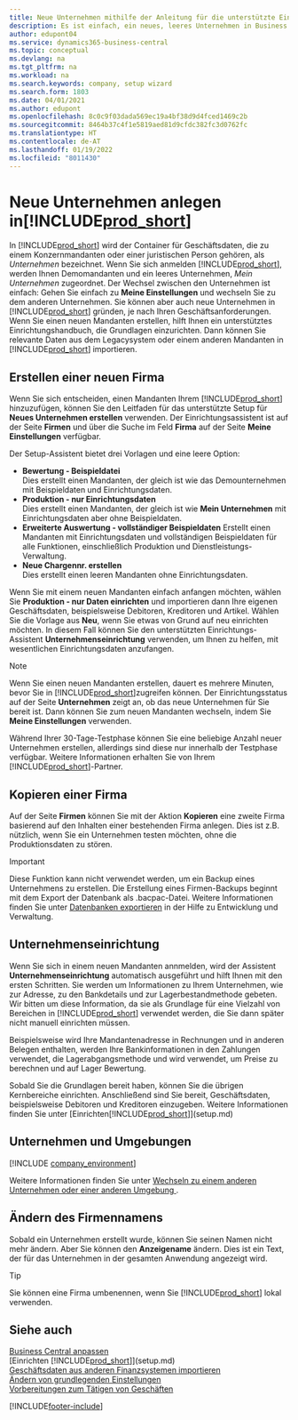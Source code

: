 ```yaml
---
title: Neue Unternehmen mithilfe der Anleitung für die unterstützte Einrichtung erstellen
description: Es ist einfach, ein neues, leeres Unternehmen in Business Central. zu erstellen. Ein unterstütztes Einrichtungshandbuch hilft Ihnen Schritte für Schritt und Sie können Ihre vorhandenen Geschäftsdaten importieren.
author: edupont04
ms.service: dynamics365-business-central
ms.topic: conceptual
ms.devlang: na
ms.tgt_pltfrm: na
ms.workload: na
ms.search.keywords: company, setup wizard
ms.search.form: 1803
ms.date: 04/01/2021
ms.author: edupont
ms.openlocfilehash: 8c0c9f03dada569ec19a4bf38d9d4fced1469c2b
ms.sourcegitcommit: 8464b37c4f1e5819aed81d9cfdc382fc3d0762fc
ms.translationtype: HT
ms.contentlocale: de-AT
ms.lasthandoff: 01/19/2022
ms.locfileid: "8011430"
---
```

# <a name="creating-new-companies-in-prod_short"></a>Neue Unternehmen anlegen in[!INCLUDE[prod_short](includes/prod_short.md)]

In [!INCLUDE[prod_short](includes/prod_short.md)] wird der Container für Geschäftsdaten, die zu einem Konzernmandanten oder einer juristischen Person gehören, als *Unternehmen* bezeichnet. Wenn Sie sich anmelden [!INCLUDE[prod_short](includes/prod_short.md)], werden Ihnen Demomandanten und ein leeres Unternehmen, *Mein Unternehmen* zugeordnet. Der Wechsel zwischen den Unternehmen ist einfach: Gehen Sie einfach zu **Meine Einstellungen** und wechseln Sie zu dem anderen Unternehmen. Sie können aber auch neue Unternehmen in [!INCLUDE[prod_short](includes/prod_short.md)] gründen, je nach Ihren Geschäftsanforderungen. Wenn Sie einen neuen Mandanten erstellen, hilft Ihnen ein unterstütztes Einrichtungshandbuch, die Grundlagen einzurichten. Dann können Sie relevante Daten aus dem Legacysystem oder einem anderen Mandanten in [!INCLUDE[prod_short](includes/prod_short.md)] importieren.  

## <a name="creating-a-new-company"></a>Erstellen einer neuen Firma

Wenn Sie sich entscheiden, einen Mandanten Ihrem [!INCLUDE[prod_short](includes/prod_short.md)] hinzuzufügen, können Sie den Leitfaden für das unterstützte Setup für **Neues Unternehmen erstellen** verwenden. Der Einrichtungsassistent ist auf der Seite **Firmen** und über die Suche im Feld **Firma** auf der Seite **Meine Einstellungen** verfügbar.  

Der Setup-Assistent bietet drei Vorlagen und eine leere Option:

- **Bewertung - Beispieldatei**  
    Dies erstellt einen Mandanten, der gleich ist wie das Demounternehmen mit Beispieldaten und Einrichtungsdaten.  
- **Produktion - nur Einrichtungsdaten**  
    Dies erstellt einen Mandanten, der gleich ist wie **Mein Unternehmen** mit Einrichtungsdaten aber ohne Beispieldaten.
- **Erweiterte Auswertung - vollständiger Beispieldaten** Erstellt einen Mandanten mit Einrichtungsdaten und vollständigen Beispieldaten für alle Funktionen, einschließlich Produktion und Dienstleistungs-Verwaltung.
- **Neue Chargennr. erstellen**  
    Dies erstellt einen leeren Mandanten ohne Einrichtungsdaten.  

Wenn Sie mit einem neuen Mandanten einfach anfangen möchten, wählen Sie **Produktion - nur Daten einrichten** und importieren dann Ihre eigenen Geschäftsdaten, beispielsweise Debitoren, Kreditoren und Artikel. Wählen Sie die Vorlage aus **Neu**, wenn Sie etwas von Grund auf neu einrichten möchten. In diesem Fall können Sie den unterstützten Einrichtungs-Assistent **Unternehmenseinrichtung** verwenden, um Ihnen zu helfen, mit wesentlichen Einrichtungsdaten anzufangen.  

> [!NOTE]  
> Wenn Sie einen neuen Mandanten erstellen, dauert es mehrere Minuten, bevor Sie in [!INCLUDE[prod_short](includes/prod_short.md)]zugreifen können. Der Einrichtungsstatus auf der Seite **Unternehmen** zeigt an, ob das neue Unternehmen für Sie bereit ist. Dann können Sie zum neuen Mandanten wechseln, indem Sie **Meine Einstellungen** verwenden.  

Während Ihrer 30-Tage-Testphase können Sie eine beliebige Anzahl neuer Unternehmen erstellen, allerdings sind diese nur innerhalb der Testphase verfügbar. Weitere Informationen erhalten Sie von Ihrem [!INCLUDE[prod_short](includes/prod_short.md)]-Partner.  

## <a name="copying-a-company"></a>Kopieren einer Firma

Auf der Seite **Firmen** können Sie mit der Aktion **Kopieren** eine zweite Firma basierend auf den Inhalten einer bestehenden Firma anlegen. Dies ist z.B. nützlich, wenn Sie ein Unternehmen testen möchten, ohne die Produktionsdaten zu stören.

> [!Important]
> Diese Funktion kann nicht verwendet werden, um ein Backup eines Unternehmens zu erstellen. Die Erstellung eines Firmen-Backups beginnt mit dem Export der Datenbank als .bacpac-Datei. Weitere Informationen finden Sie unter [Datenbanken exportieren](/dynamics365/business-central/dev-itpro/administration/tenant-admin-center-database-export) in der Hilfe zu Entwicklung und Verwaltung.

## <a name="company-setup"></a>Unternehmenseinrichtung

Wenn Sie sich in einem neuen Mandanten annmelden, wird der Assistent **Unternehmenseinrichtung** automatisch ausgeführt und hilft Ihnen mit den ersten Schritten. Sie werden um Informationen zu Ihrem Unternehmen, wie zur Adresse, zu den Bankdetails und zur  Lagerbestandmethode gebeten. Wir bitten um diese Information, da sie als Grundlage für eine Vielzahl von Bereichen in [!INCLUDE[prod_short](includes/prod_short.md)] verwendet werden, die Sie dann später nicht manuell einrichten müssen.  

Beispielsweise wird Ihre Mandantenadresse in Rechnungen und in anderen Belegen enthalten, werden Ihre Bankinformationen in den Zahlungen verwendet, die Lagerabgangsmethode und wird verwendet, um Preise zu berechnen und auf Lager Bewertung.  

Sobald Sie die Grundlagen bereit haben, können Sie die übrigen Kernbereiche einrichten. Anschließend sind Sie bereit, Geschäftsdaten, beispielsweise Debitoren und Kreditoren einzugeben. Weitere Informationen finden Sie unter [Einrichten[!INCLUDE[prod_short](includes/prod_short.md)]](setup.md)  

## <a name="companies-and-environments"></a>Unternehmen und Umgebungen

[!INCLUDE [company_environment](includes/company_environment.md)]

Weitere Informationen finden Sie unter [Wechseln zu einem anderen Unternehmen oder einer anderen Umgebung ](ui-organization-switch.md). 

## <a name="changing-a-companys-name"></a>Ändern des Firmennamens

Sobald ein Unternehmen erstellt wurde, können Sie seinen Namen nicht mehr ändern. Aber Sie können den **Anzeigename** ändern. Dies ist ein Text, der für das Unternehmen in der gesamten Anwendung angezeigt wird.  

> [!TIP]
> Sie können eine Firma umbenennen, wenn Sie [!INCLUDE[prod_short](includes/prod_short.md)] lokal verwenden.

## <a name="see-also"></a>Siehe auch

[Business Central anpassen](ui-customizing-overview.md)  
[Einrichten [!INCLUDE[prod_short](includes/prod_short.md)]](setup.md)  
[Geschäftsdaten aus anderen Finanzsystemen importieren](across-import-data-configuration-packages.md)  
[Ändern von grundlegenden Einstellungen](ui-change-basic-settings.md)  
[Vorbereitungen zum Tätigen von Geschäften](ui-get-ready-business.md)  


[!INCLUDE[footer-include](includes/footer-banner.md)]